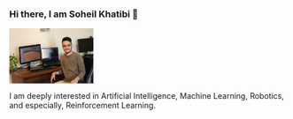 ### Hi there, I am Soheil Khatibi 👋

<!--
<a href="URL_REDIRECT" target="blank"><img align="center" src="URL_TO_YOUR_IMAGE" height="100" /></a>
-->
<a href="[URL_REDIRECT](https://soheilkhatibi.github.io/)" target="blank"><img align="center" src="https://github.com/SoheilKhatibi/SoheilKhatibi/blob/main/images/Soheil_Khatibi.jpg" height="100" /></a>

I am deeply interested in Artificial Intelligence, Machine Learning, Robotics, and especially, Reinforcement Learning.


<!--
**SoheilKhatibi/soheilkhatibi** is a ✨ _special_ ✨ repository because its `README.md` (this file) appears on your GitHub profile.

Here are some ideas to get you started:

- 🔭 I’m currently working on ...
- 🌱 I’m currently learning ...
- 👯 I’m looking to collaborate on ...
- 🤔 I’m looking for help with ...
- 💬 Ask me about ...
- 📫 How to reach me: ...
- 😄 Pronouns: ...
- ⚡ Fun fact: ...
-->
